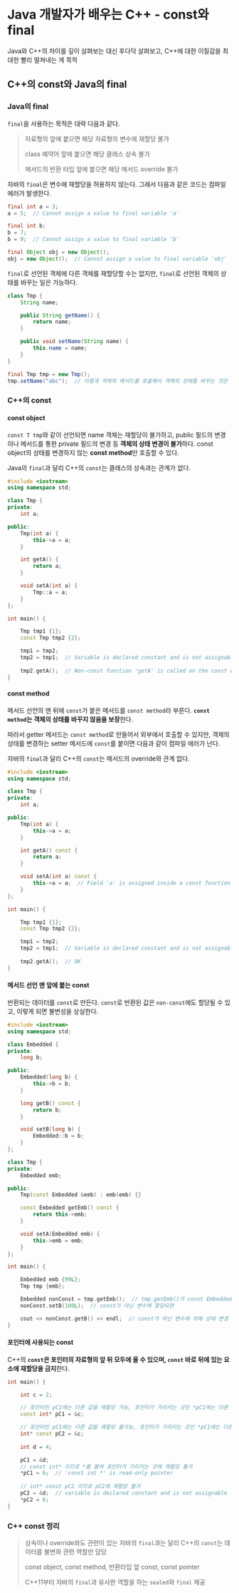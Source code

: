# Java 개발자가 배우는 C++ - const와 final

Java와 C++의 차이를 깊이 살펴보는 대신 후다닥 살펴보고, C++에 대한 이질감을 최대한 빨리 떨쳐내는 게 목적

## C++의 const와 Java의 final

### Java의 final

`final`을 사용하는 목적은 대략 다음과 같다.

>자료형의 앞에 붙으면 해당 자료형의 변수에 재할당 불가
>
>class 예약어 앞에 붙으면 해당 클래스 상속 불가
>
>메서드의 반환 타입 앞에 붙으면 해당 메서드 override 불가

자바의 `final`은 변수에 재할당을 허용하지 않는다. 그래서 다음과 같은 코드는 컴파일 에러가 발생한다.

```java
final int a = 3;
a = 5;  // Cannot assign a value to final variable 'a'

final int b;
b = 7;
b = 9;  // Cannot assign a value to final variable 'b'

final Object obj = new Object();
obj = new Object();  // Cannot assign a value to final variable 'obj'
```

`final`로 선언된 객체에 다른 객체를 재할당할 수는 없지만, `final`로 선언된 객체의 상태를 바꾸는 일은 가능하다.

```java
class Tmp {
    String name;

    public String getName() {
        return name;
    }

    public void setName(String name) {
        this.name = name;
    }
}

final Tmp tmp = new Tmp();
tmp.setName("abc");  // 이렇게 객체의 메서드를 호출해서 객체의 상태를 바꾸는 것은 가능하다.
```


### C++의 const

#### const object

`const T tmp`와 같이 선언되면 name 객체는 재할당이 불가하고, public 필드의 변경이나 메서드를 통한 private 필드의 변경 등 **객체의 상태 변경이 불가**하다. const object의 상태를 변경하지 않는 **const method**만 호출할 수 있다.

Java의 `final`과 달리 C++의 `const`는 클래스의 상속과는 관계가 없다.

```cpp
#include <iostream>
using namespace std;

class Tmp {
private:
    int a;

public:
    Tmp(int a) {
        this->a = a;
    }

    int getA() {
        return a;
    }

    void setA(int a) {
        Tmp::a = a;
    }
};

int main() {

    Tmp tmp1 {1};
    const Tmp tmp2 {2};

    tmp1 = tmp2;
    tmp2 = tmp1;  // Variable is declared constant and is not assignable
    
    tmp2.getA();  // Non-const function 'getA' is called on the const object
}
```

#### const method

메서드 선언의 맨 뒤에 `const`가 붙은 메서드를 `const method`라 부른다. **`const method`는 객체의 상태를 바꾸지 않음을 보장**한다.

따라서 getter 메서드는 `const method`로 만들어서 외부에서 호출할 수 있지만, 객체의 상태를 변경하는 setter 메서드에 `const`를 붙이면 다음과 같이 컴파일 에러가 난다.

자바의 `final`과 달리 C++의 `const`는 메서드의 override와 관계 없다.

```cpp
#include <iostream>
using namespace std;

class Tmp {
private:
    int a;

public:
    Tmp(int a) {
        this->a = a;
    }

    int getA() const {
        return a;
    }

    void setA(int a) const {
        this->a = a;  // Field 'a' is assigned inside a const function
    }
};

int main() {

    Tmp tmp1 {1};
    const Tmp tmp2 {2};

    tmp1 = tmp2;
    tmp2 = tmp1;  // Variable is declared constant and is not assignable
    
    tmp2.getA();  // OK
}
```

#### 메서드 선언 맨 앞에 붙는 const

반환되는 데이터를 `const`로 만든다. `const`로 반환된 값은 `non-const`에도 할당될 수 있고, 이렇게 되면 불변성을 상실한다.

```cpp
#include <iostream>
using namespace std;

class Embedded {
private:
    long b;

public:
    Embedded(long b) {
        this->b = b;
    }

    long getB() const {
        return b;
    }

    void setB(long b) {
        Embedded::b = b;
    }
};

class Tmp {
private:
    Embedded emb;

public:
    Tmp(const Embedded &emb) : emb(emb) {}

    const Embedded getEmb() const {
        return this->emb;
    }

    void setA(Embedded emb) {
        this->emb = emb;
    }
};

int main() {

    Embedded emb {99L};
    Tmp tmp {emb};

    Embedded nonConst = tmp.getEmb();  // tmp.getEmb()가 const Embedded를 반환하더라도
    nonConst.setB(100L);  // const가 아닌 변수에 할당되면

    cout << nonConst.getB() << endl;  // const가 아닌 변수에 의해 상태 변경 가능
}
```

#### 포인터에 사용되는 const

C++의 **`const`은 포인터의 자료형의 앞 뒤 모두에 올 수 있으며, `const` 바로 뒤에 있는 요소에 재할당을 금지**한다.

```cpp
int main() {

    int c = 2;

    // 포인터인 pC1에는 다른 값을 재할당 가능, 포인터가 가리키는 곳인 *pC1에는 다른 값 재할당 불가
    const int* pC1 = &c;

    // 포인터인 pC1에는 다른 값을 재할당 불가능, 포인터가 가리키는 곳인 *pC1에는 다른 값 재할당 가능
    int* const pC2 = &c;
    
    int d = 4;

    pC1 = &d;
    // const int* 이므로 *를 붙여 포인터가 가리키는 곳에 재할당 불가
    *pC1 = 6;  // 'const int *' is read-only pointer
    
    // int* const pC2 이므로 pC2에 재할당 불가
    pC2 = &d;  // variable is declared constant and is not assignable
    *pC2 = 6;
}
```

### C++ const 정리

>상속이나 override와도 관련이 있는 자바의 `final`과는 달리 C++의 `const`는 데이터를 불변화 관련 역할만 담당
>
>const object, const method, 반환타입 앞 const, const pointer
>
>C++11부터 자바의 `final`과 유사한 역할을 하는 `sealed`와 `final` 제공
